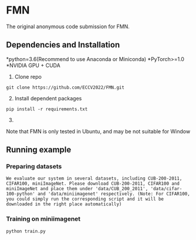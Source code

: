 # FMN

The original anonymous code submission for FMN.
## Dependencies and Installation
*python=3.6(Recommend to use Anaconda or Miniconda)
*PyTorch>=1.0
*NVIDIA GPU + CUDA
1. Clone repo
```
git clone https://github.com/ECCV2022/FMN.git
```
2. Install dependent packages
```
pip install -r requirements.txt
```
3. 
Note that FMN is only tested in Ubuntu, and may be not suitable for Window
## Running example
### Preparing datasets

```
We evaluate our system in several datasets, including CUB-200-2011, CIFAR100, miniImageNet. Please download CUB-200-2011, CIFAR100 and miniImageNet and place them under 'data/CUB_200_2011', 'data/cifar-100-python' and 'data/miniimagenet' respectively. (Note: For CIFAR100, you could simply run the corresponding script and it will be downloaded in the right place automatically)
```

### Training on miniimagenet

```
python train.py
```

